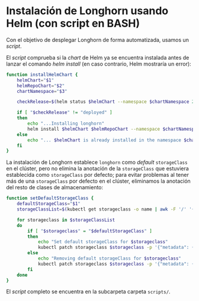 # Instalación de Longhorn usando Helm (con script en BASH)

Con el objetivo de desplegar Longhorn de forma automatizada, usamos un *script*.

El *script* comprueba si la *chart* de Helm ya se encuentra instalada antes de lanzar el comando *helm install* (en caso contrario, Helm mostraría un error):

```bash
function installHelmChart {
    helmChart="$1"
    helmRepoChart="$2"
    chartNamespace="$3"

    checkRelease=$(helm status $helmChart --namespace $chartNamespace 2>/dev/null| grep -i status | awk '{ print $2 }')

    if [ "$checkRelease" != "deployed" ]
    then
        echo "...Installing longhorn"
        helm install $helmChart $helmRepoChart --namespace $chartNamespace --create-namespace
    else
        echo "... $helmChart is already installed in the namespace $chartNamespace"
    fi
}
```

La instalación de Longhorn establece `longhorn` como *default* `storageClass` en el clúster, pero no elimina la anotación de la `storageClass` que estuviera establecida como `storageClass` por defecto; para evitar problemas al tener más de una `storageClass` por defecto en el clúster, eliminamos la anotación del resto de clases de almacenamiento:

```bash
function setDefaultStorageClass {
    defaultStorageClass="$1"
    storageClassList=$(kubectl get storageclass -o name | awk -F '/' '{print $2}')

    for storageclass in $storageClassList
    do
        if [ "$storageclass" = "$defaultStorageClass" ]
        then
            echo "Set default storageClass for $storageclass"
            kubectl patch storageclass $storageclass -p '{"metadata": {"annotations":{"storageclass.kubernetes.io/is-default-class":"true"}}}'
        else
            echo "Removing default storageClass for $storageclass"
            kubectl patch storageclass $storageclass -p '{"metadata": {"annotations":{"storageclass.kubernetes.io/is-default-class":"false"}}}'
        fi
    done
}
```

El *script* completo se encuentra en la subcarpeta carpeta `scripts/`.
